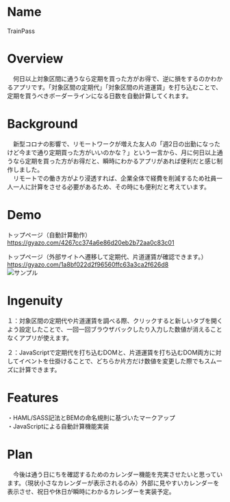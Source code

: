 # Name
TrainPass

# Overview
　何日以上対象区間に通うなら定期を買った方がお得で、逆に損をするのかわかるアプリです。「対象区間の定期代」「対象区間の片道運賃」を打ち込むことで、定期を買うべきボーダーラインになる日数を自動計算してくれます。

# Background
　新型コロナの影響で、リモートワークが増えた友人の「週2日の出勤になったけど今まで通り定期買った方がいいのかな？」という一言から、月に何日以上通うなら定期を買った方がお得だと、瞬時にわかるアプリがあれば便利だと感じ制作しました。  
　リモートでの働き方がより浸透すれば、企業全体で経費を削減するため社員一人一人に計算をさせる必要があるため、その時にも便利だと考えています。

# Demo
トップページ（自動計算動作）  
https://gyazo.com/4267cc374a6e86d20eb2b72aa0c83c01

トップページ（外部サイトへ遷移して定期代、片道運賃が確認できます。）  
https://gyazo.com/1a8bf022d2f96560ffc63a3ca2f626d8  
![サンプル](<img width="871" alt="スクリーンショット 2020-12-22 15 16 28" src="https://user-images.githubusercontent.com/68519582/102856348-a24ad480-4469-11eb-8069-1c37df9b8f23.png">)

# Ingenuity
１：対象区間の定期代や片道運賃を調べる際、クリックすると新しいタブを開くよう設定したことで、一回一回ブラウザバックしたり入力した数値が消えることなくアプリが使えます。  

２：JavaScriptで定期代を打ち込むDOMと、片道運賃を打ち込むDOM両方に対してイベントを仕掛けることで、どちらか片方だけ数値を変更した際でもスムーズに計算できます。

# Features
・HAML/SASS記法とBEMの命名規則に基づいたマークアップ  
・JavaScriptによる自動計算機能実装

# Plan
　今後は通う日にちを確認するためのカレンダー機能を充実させたいと思っています。（現状小さなカレンダーが表示されるのみ）外部に見やすいカレンダーを表示させ、祝日や休日が瞬時にわかるカレンダーを実装予定。
